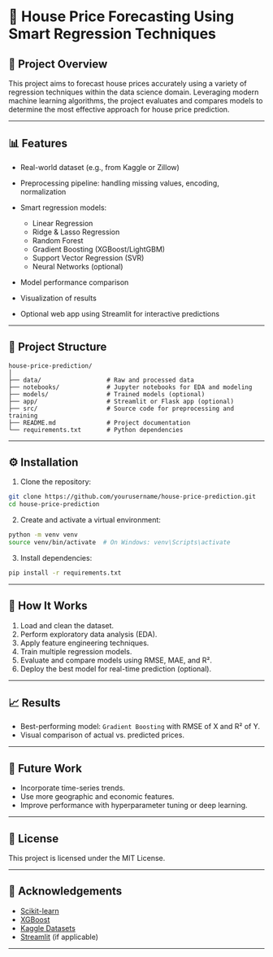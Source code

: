 
# 🏡 House Price Forecasting Using Smart Regression Techniques

## 📌 Project Overview

This project aims to forecast house prices accurately using a variety of regression techniques within the data science domain. Leveraging modern machine learning algorithms, the project evaluates and compares models to determine the most effective approach for house price prediction.

---

## 📊 Features

* Real-world dataset (e.g., from Kaggle or Zillow)
* Preprocessing pipeline: handling missing values, encoding, normalization
* Smart regression models:

  * Linear Regression
  * Ridge & Lasso Regression
  * Random Forest
  * Gradient Boosting (XGBoost/LightGBM)
  * Support Vector Regression (SVR)
  * Neural Networks (optional)
* Model performance comparison
* Visualization of results
* Optional web app using Streamlit for interactive predictions

---

## 📁 Project Structure

```
house-price-prediction/
│
├── data/                  # Raw and processed data
├── notebooks/             # Jupyter notebooks for EDA and modeling
├── models/                # Trained models (optional)
├── app/                   # Streamlit or Flask app (optional)
├── src/                   # Source code for preprocessing and training
├── README.md              # Project documentation
└── requirements.txt       # Python dependencies
```

---

## ⚙️ Installation

1. Clone the repository:

```bash
git clone https://github.com/yourusername/house-price-prediction.git
cd house-price-prediction
```

2. Create and activate a virtual environment:

```bash
python -m venv venv
source venv/bin/activate  # On Windows: venv\Scripts\activate
```

3. Install dependencies:

```bash
pip install -r requirements.txt
```

---

## 🧠 How It Works

1. Load and clean the dataset.
2. Perform exploratory data analysis (EDA).
3. Apply feature engineering techniques.
4. Train multiple regression models.
5. Evaluate and compare models using RMSE, MAE, and R².
6. Deploy the best model for real-time prediction (optional).

---

## 📈 Results

* Best-performing model: `Gradient Boosting` with RMSE of X and R² of Y.
* Visual comparison of actual vs. predicted prices.

---

## 🚀 Future Work

* Incorporate time-series trends.
* Use more geographic and economic features.
* Improve performance with hyperparameter tuning or deep learning.

---

## 📜 License

This project is licensed under the MIT License.

---

## 🙌 Acknowledgements

* [Scikit-learn](https://scikit-learn.org/)
* [XGBoost](https://xgboost.readthedocs.io/)
* [Kaggle Datasets](https://www.kaggle.com/)
* [Streamlit](https://streamlit.io/) (if applicable)

---
